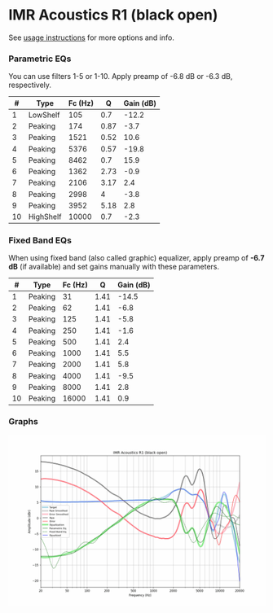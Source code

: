 # IMR Acoustics R1 (black open)
See [usage instructions](https://github.com/jaakkopasanen/AutoEq#usage) for more options and info.

### Parametric EQs
You can use filters 1-5 or 1-10. Apply preamp of -6.8 dB or -6.3 dB, respectively.

|   # | Type      |   Fc (Hz) |    Q |   Gain (dB) |
|-----|-----------|-----------|------|-------------|
|   1 | LowShelf  |       105 | 0.7  |       -12.2 |
|   2 | Peaking   |       174 | 0.87 |        -3.7 |
|   3 | Peaking   |      1521 | 0.52 |        10.6 |
|   4 | Peaking   |      5376 | 0.57 |       -19.8 |
|   5 | Peaking   |      8462 | 0.7  |        15.9 |
|   6 | Peaking   |      1362 | 2.73 |        -0.9 |
|   7 | Peaking   |      2106 | 3.17 |         2.4 |
|   8 | Peaking   |      2998 | 4    |        -3.8 |
|   9 | Peaking   |      3952 | 5.18 |         2.8 |
|  10 | HighShelf |     10000 | 0.7  |        -2.3 |

### Fixed Band EQs
When using fixed band (also called graphic) equalizer, apply preamp of **-6.7 dB** (if available) and set gains manually with these parameters.

|   # | Type    |   Fc (Hz) |    Q |   Gain (dB) |
|-----|---------|-----------|------|-------------|
|   1 | Peaking |        31 | 1.41 |       -14.5 |
|   2 | Peaking |        62 | 1.41 |        -6.8 |
|   3 | Peaking |       125 | 1.41 |        -5.8 |
|   4 | Peaking |       250 | 1.41 |        -1.6 |
|   5 | Peaking |       500 | 1.41 |         2.4 |
|   6 | Peaking |      1000 | 1.41 |         5.5 |
|   7 | Peaking |      2000 | 1.41 |         5.8 |
|   8 | Peaking |      4000 | 1.41 |        -9.5 |
|   9 | Peaking |      8000 | 1.41 |         2.8 |
|  10 | Peaking |     16000 | 1.41 |         0.9 |

### Graphs
![](./IMR%20Acoustics%20R1%20(black%20open).png)
